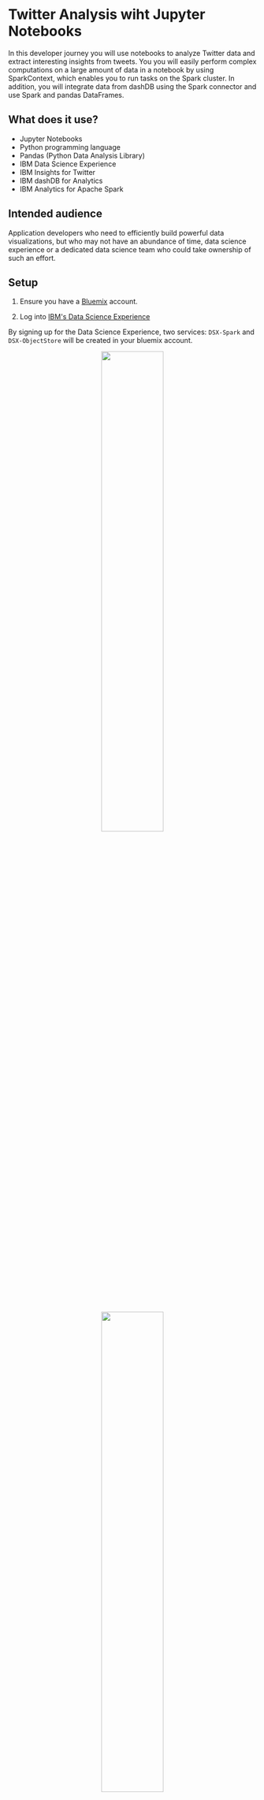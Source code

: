 Twitter Analysis wiht Jupyter Notebooks
=======================================

In this developer journey you will use notebooks to analyze Twitter data and
extract interesting insights from tweets. You you will easily perform complex
computations on a large amount of data in a notebook by using SparkContext,
which enables you to run tasks on the Spark cluster. In addition, you will
integrate data from dashDB using the Spark connector and use Spark and pandas
DataFrames.

What does it use?
-----------------
* Jupyter Notebooks
* Python programming language
* Pandas (Python Data Analysis Library)
* IBM Data Science Experience
* IBM Insights for Twitter
* IBM dashDB for Analytics
* IBM Analytics for Apache Spark 

Intended audience
-----------------

Application developers who need to efficiently build powerful data
visualizations, but who may not have an abundance of time, data science
experience or a dedicated data science team who could take ownership of
such an effort.

Setup
-----

1. Ensure you have a [Bluemix](http://bluemix.net) account.

2. Log into [IBM's Data Science Experience](http://datascience.ibm.com/)

  By signing up for the Data Science Experience, two services: ``DSX-Spark`` and ``DSX-ObjectStore`` will be created in your bluemix account.

  <div style="text-align:center"><img src="doc/source/images/dsx_free_trial.png" width="50%" align="middle"></div>

  <div style="text-align:center"><img src="doc/source/images/dsx_sign_up.png" width="50%" align="middle"></div>

3. Create various Bluemix services

  * Create a [**dashDB for Analytics**](https://console.ng.bluemix.net/catalog/services/dashdb-for-analytics) service

    <img src="doc/source/images/dashdb_service.png">

  * Create an [**Insights for Twitter**](https://console.ng.bluemix.net/catalog/services/insights-for-twitter) service

    <img src="doc/source/images/twitter_service.png">

4. Load tweets into dashDB

  The first step in the analysis process is to harvest the Twitter data.
In this sample, we use the dashDB connector to the IBM Insights for Twitter
service to seamlessly specify a filter query (tweeets about the six leading car
manufacturers in 2015) and load the results into dashDB. This specific time frame
and filter are being used to demonstrate analysis of a known Twitter spike.

  * Launch dashDB
  * From the menu on the left, choose Load > Load Twitter Data
  * **Connect to Twitter**: Select the existing **dashDB** service you created earlier
    and select Next

    <img src="doc/source/images/twitter_step1.png">

  * **Search**: In the Search for Twitter data box, enter the query below and
    retrieve a sampling of tweets. Once loaded, click Next:
    ``posted:2015-01-01,2015-12-31 followers_count:2000 listed_count:1000 ``
    ``(volkswagen OR vw OR toyota OR daimler OR mercedes OR bmw OR gm OR ``
    ``"general motors" OR tesla)``

    <img src="doc/source/images/twitter_step2.png">

  * **Select table**: In the *Load the data into new tables with this prefix* field,
    enter any text you wish for a namespace and click Next.

    <img src="doc/source/images/twitter_step3.png">

  * **Load data**: This step can take up to 20 minutes, dashDB shows you progress
    as the tweets load. When the data finishes loading, click Next.

    <img src="doc/source/images/twitter_step4.png">

  * **Load complete**: Peruse the reports that dashDB shows.

    <img src="doc/source/images/twitter_step5.png">

5. Analyze in Jupyter Notebook

The sample is structured into different sections. In the first sections, you will perform a general analysis on data set then you will go deeper in the analysis to gain meaningful insights about manufacturers.
Learning goals:

1. Determine the countries with the highest number of tweets (based on the user profile information).
1. Analyze tweet sentiments
1. Draw insights from tweets about major car manufacturers worldwide by combining Twitter timeline analysis with sentiment, gender distribution and location distribution.

Running the Notebook
--------------------

### Create a notebook in DSX
Use the menu on the left to select "My Projects" and then "Default Project".
Click on "add notebooks" (upper right) to create a notebook.

* Select the "From File" tab.
* Enter a name for the notebook.
* Optionally, enter a description for the notebook.
* Hit "Choose File" and navigate to the notebooks/dsx_twitter_analysis.ipynb file
    * The choose file instructions assume you have a local git clone of the repo.
    * TODO: Use the "From URL" tab instead with a public repo URL
* Use the "Spark Service" pulldown to select your "DSX-Spark" service.

### Important steps to running notebook successfully:
At the top of the notebook, provide your dashDB info.

* Make sure you update SCHEMA and PREFIX with values you set when importing Twitter data into dashDB.
* Use uname/password/jdbcurl from dashDB "Service Credentials" tab in BlueMix.
  You will have to create your own credentials using the "New Credential" option.
  Normally these would be generated/found in the DSX Connect panel, but this
  is not the case if you are using the entry (i.e. free) version of dashDB. 

### Analyzing tweets

In this notebook sample, you will use SparkContext which enables you to run tasks on the Spark cluster. Using Spark in notebooks enables you to analyze large amounts of data very efficiently. The sample begins with basic analysis steps which slowly progress into deeper analytic work. In this Notebook, we will analyze the loaded data to extract interesting insights and plots from it. This analysis is performed using SparkContext which enables us to run tasks on spark cluster. Using spark and notebooks is a very strong combination. It enables you to analyze big amount of data very efficiently. We will start with some basic analysis then go deeper gradually.

### Notebook structure

1. Importing libraries
1. Defining global variables and helper functions
1. Acquiring the data
1. Transforming the data
1. Determining the distribution of tweets across geographies
1. Analyzing tweet sentiments
1. Analyzing Twitter timelines
1. Drawing insights from tweets about car manufacturers
1. Summary

### How to execute the steps in your notebook:

When a notebook is executed, what is actually happening is that each code cell in the notebook is executed, in order, from top to bottom.

Each code cell is selectable and is preceded by a tag in the left margin. The tag format is “In [x]:”. Depending on the state of the notebook, the “x” can be:

* A blank, This indicates that the cell has never been executed.
* A number. This number represents the relative order this code step was executed.
* An “*”. This indicates that the cell is current executing.

There are several ways to execute the code cells in your notebook:

* One cell at a time.
    * Select the cell, and then press the “play” button in the toolbar.
* Batch mode, in sequential order.
    * From the “Cell” menu bar, there are several options available. For example, you can “Run All” cells in your notebook, or you can “Run All Below”, that will start executing from the first cell under the currently selected cell, and then continue executing all cells that follow.
* At a scheduled time.
    * Press the “Schedule” button located in the top right section of your notebook panel. Here you can schedule your notebook to be executed once at some future time, or repeatedly at your specified interval.

### How to save your work:

Under the “File” menu, there are several ways to save your notebook:

* “Save Version” will save your current state of your notebook with a version tag that contains a date and time stamp. Up to 10 versions of your notebook can be saved, each one retrievable by selecting the “Revert To Version” menu item.
* “Save” will simply save the current state of your notebook, without any version information.

### How to share your work:

You can share your notebook by selecting the “Share” button located in the top right section of your notebook panel. The end result of this action will be a URL link that will display a “read-only” version of your notebook. You have several options to specify exactly what you want shared from your notebook:

* “Only text and output” - this option will remove all code cells from the notebook view.
* “All content excluding sensitive code cells” - this option will remove any code cells
  that contain a “sensitive” tag. For example, "# @hidden_cell" is used to protect
  your dashDB credentials from being shared.
* “All content, including code” - this option displays the notebook as is.
* A variety of "download as" options are also availble in the menu.
